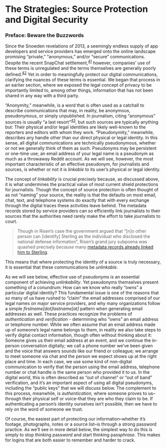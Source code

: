 The Strategies: Source Protection and Digital Security
======================================================

### Preface: Beware the Buzzwords

Since the Snowden revelations of 2013, a seemingly endless supply of app
developers and service providers has emerged onto the online landscape
promising “private,” “anonymous,” and/or “secure” communications.
Despite the recent SnapChat
settlement,<sup>[41](/digital-security-for-journalists/footnotes/README.html)</sup> however, companies’
use of these terms is unregulated and the terms themselves are generally
poorly defined.<sup>[42](/digital-security-for-journalists/footnotes/README.html)</sup> Yet in order to
meaningfully protect our digital communications, clarifying the nuances
of these terms is essential. We began that process in an earlier
section, where we exposed the legal concept of privacy to be importantly
limited to, among other things, information that has not been shared in
any way with a third party.

“Anonymity,” meanwhile, is a word that is often used as a catchall to
describe communications that may, in reality, be anonymous,
pseudonymous, or simply unpublished. In journalism, citing “anonymous”
sources is usually “a last
resort”<sup>[43](/digital-security-for-journalists/footnotes/README.html)</sup>, but such sources are
typically anything but: Their physical and/or legal identities are
likely well-known to the reporters and editors with whom they work.
“Pseudonymity,” meanwhile, describes any handle other than our direct
physical or legal identity. In this sense, all digital communications
are technically pseudonymous, whether or not we generally think of them
as such. Pseudonyms may be persistent or one-time use; an email address
of your legal name is a pseudonym as much as a throwaway Reddit account.
As we will see, however, the most important characteristic of an
effective pseudonym, for journalists and sources, is whether or not it
is *linkable* to its user’s physical or legal identity.

The concept of *linkability* is crucial precisely because, as discussed
above, it is what undermines the practical value of most current shield
protections for journalists. Though the concept of source protection is
often thought of as not “naming” your source, the reality is that the
defaults on most email, chat, text, and telephone systems do exactly
that with every exchange through the digital traces these activities
leave behind. The metadata records stored by service providers can so
efficiently link journalists to their sources that the authorities need
rarely make the effort to take journalists to court.

 > Though in Risen’s case the government argued that “[n]o other person
can <span>[identify]</span> Sterling as the individual who disclosed the
national defense information”, Risen’s grand jury subpoena was quashed
precisely *because* many [metadata records already linked him to
Sterling](https://archive.org/details/229733-judge-leonie-brinkemas-ruling-quashing-subpoena).

 This means that where protecting the identity of a source is truly
necessary, it is essential that these communications be *unlinkable*.

As we will see below, effective use of pseudonyms is an essential
component of achieving *unlinkability*. Yet pseudonyms themselves
present something of a conundrum: How can we know who really “owns” a
particular digital identity? This fundamental issue is one of the
reasons that so many of us have rushed to “claim” the email addresses
comprised of our legal names on major service providers, and why many
organizations follow a simple *firstname[dot]lastname[at]* pattern when
generating email addresses as well. These practices recognize the
problems of *authentication* and *verification* - determining who “owns”
an email address or telephone number. While we often assume that an
email address made up of someone’s legal name belongs to them, in
reality we also take steps to verify digital contact information, though
often without thinking about it: Someone gives us their email address at
an event, and we continue the in-person conversation digitally; we call
a phone number we’ve been given and the voice that answers sounds like
our friend or colleague; we arrange to meet someone via chat and the
person we expect shows up at the right place and time. In each case, we
use some kind of non-digital communication to verify that the person
using the email address, telephone number or chat handle is the same
person who provided it to us. In the digital world, this is often
described as “out of channel” or “out of band” verification, and it’s an
important aspect of using all digital pseudonyms, including the “public
keys” that we will discuss below. The complement to this process,
meanwhile, is *authentication,* where someone proves to us–through their
physical self or voice–that they are who they claim to be. If
authenticating a person’s identity ourselves isn’t possible, then we
have to rely on the word of someone we trust.

Of course, the easiest part of protecting our information–whether it’s
footage, photographs, notes or a source list–is through a strong
password practice. As we’ll see in more detail below, the simplest way
to do this is simply to stop thinking pass*word* and start thinking
pass*phrase*. This makes for logins that are both easier to remember and
harder to crack.